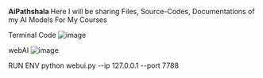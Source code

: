 <b> AiPathshala </B>
Here I will be sharing Files, Source-Codes, Documentations of my AI Models For My Courses

Terminal Code
![image](https://github.com/user-attachments/assets/a4979977-e42a-473a-9d92-9ba9164b5b03)

webAI
![image](https://github.com/user-attachments/assets/c6e6146c-a999-44b7-9ccc-3c870c0c542b)

RUN ENV python webui.py --ip 127.0.0.1 --port 7788
